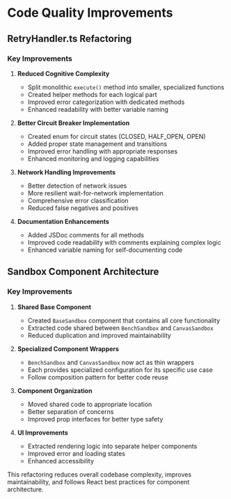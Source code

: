 # Code Quality Improvements

## RetryHandler.ts Refactoring

### Key Improvements

1. **Reduced Cognitive Complexity**
   - Split monolithic `execute()` method into smaller, specialized functions
   - Created helper methods for each logical part
   - Improved error categorization with dedicated methods
   - Enhanced readability with better variable naming

2. **Better Circuit Breaker Implementation**
   - Created enum for circuit states (CLOSED, HALF_OPEN, OPEN)
   - Added proper state management and transitions
   - Improved error handling with appropriate responses
   - Enhanced monitoring and logging capabilities

3. **Network Handling Improvements**
   - Better detection of network issues
   - More resilient wait-for-network implementation
   - Comprehensive error classification
   - Reduced false negatives and positives

4. **Documentation Enhancements**
   - Added JSDoc comments for all methods
   - Improved code readability with comments explaining complex logic
   - Enhanced variable naming for self-documenting code

## Sandbox Component Architecture

### Key Improvements

1. **Shared Base Component**
   - Created `BaseSandbox` component that contains all core functionality
   - Extracted code shared between `BenchSandbox` and `CanvasSandbox`
   - Reduced duplication and improved maintainability

2. **Specialized Component Wrappers**
   - `BenchSandbox` and `CanvasSandbox` now act as thin wrappers
   - Each provides specialized configuration for its specific use case
   - Follow composition pattern for better code reuse

3. **Component Organization**
   - Moved shared code to appropriate location
   - Better separation of concerns
   - Improved prop interfaces for better type safety

4. **UI Improvements**
   - Extracted rendering logic into separate helper components
   - Improved error and loading states
   - Enhanced accessibility

This refactoring reduces overall codebase complexity, improves maintainability, and follows React best practices for component architecture.

